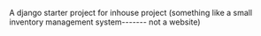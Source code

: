 A django starter project for inhouse project (something like a small inventory management system------- not a website)

  
